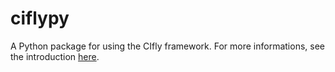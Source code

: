 # ciflypy

A Python package for using the CIfly framework. For more informations, see the introduction [here](https://cifly.pages.dev/docs/ciflypy/).
